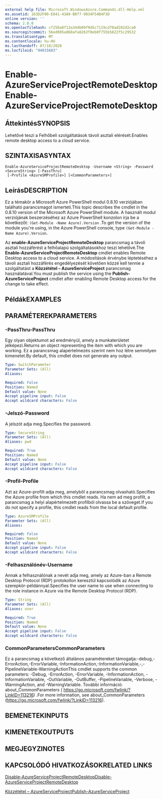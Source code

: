 ```yaml
---
external help file: Microsoft.WindowsAzure.Commands.dll-Help.xml
ms.assetid: 163D2F00-E041-43A9-B077-9034F54B4F3D
online version: ''
schema: 2.0.0
ms.openlocfilehash: cf258a8f13a344b09f9d5c7119cd78ad202d2ca0
ms.sourcegitcommit: 56ed085a868afa8263f8eb0f755b5822f5c29532
ms.translationtype: MT
ms.contentlocale: hu-HU
ms.lasthandoff: 07/18/2020
ms.locfileid: "94015683"
---
```

# <span data-ttu-id="adb82-101">Enable-AzureServiceProjectRemoteDesktop</span><span class="sxs-lookup"><span data-stu-id="adb82-101">Enable-AzureServiceProjectRemoteDesktop</span></span>

## <span data-ttu-id="adb82-102">Áttekintés</span><span class="sxs-lookup"><span data-stu-id="adb82-102">SYNOPSIS</span></span>
<span data-ttu-id="adb82-103">Lehetővé teszi a Felhőbeli szolgáltatások távoli asztali elérését.</span><span class="sxs-lookup"><span data-stu-id="adb82-103">Enables remote desktop access to a cloud service.</span></span>

## <span data-ttu-id="adb82-104">SZINTAXISA</span><span class="sxs-lookup"><span data-stu-id="adb82-104">SYNTAX</span></span>

```
Enable-AzureServiceProjectRemoteDesktop -Username <String> -Password <SecureString> [-PassThru]
 [-Profile <AzureSMProfile>] [<CommonParameters>]
```

## <span data-ttu-id="adb82-105">Leírás</span><span class="sxs-lookup"><span data-stu-id="adb82-105">DESCRIPTION</span></span>
<span data-ttu-id="adb82-106">Ez a témakör a Microsoft Azure PowerShell modul 0.8.10 verziójában található parancsmagot ismerteti.</span><span class="sxs-lookup"><span data-stu-id="adb82-106">This topic describes the cmdlet in the 0.8.10 version of the Microsoft Azure PowerShell module.</span></span>
<span data-ttu-id="adb82-107">A használt modul verziójának beszerzéséhez az Azure PowerShell konzolon írja be a következőt: `(Get-Module -Name Azure).Version` .</span><span class="sxs-lookup"><span data-stu-id="adb82-107">To get the version of the module you're using, in the Azure PowerShell console, type `(Get-Module -Name Azure).Version`.</span></span>

<span data-ttu-id="adb82-108">Az **enable-AzureServiceProjectRemoteDesktop** parancsmag a távoli asztali hozzáférést a felhőalapú szolgáltatásokhoz teszi lehetővé.</span><span class="sxs-lookup"><span data-stu-id="adb82-108">The **Enable-AzureServiceProjectRemoteDesktop** cmdlet enables Remote Desktop access to a cloud service.</span></span>
<span data-ttu-id="adb82-109">A módosítások érvénybe léptetéséhez a távoli asztali hozzáférés engedélyezését követően közzé kell tennie a szolgáltatást a **Közzététel – AzureServiceProject** parancsmag használatával.</span><span class="sxs-lookup"><span data-stu-id="adb82-109">You must publish the service using the **Publish-AzureServiceProject** cmdlet after enabling Remote Desktop access for the change to take effect.</span></span>

## <span data-ttu-id="adb82-110">Példák</span><span class="sxs-lookup"><span data-stu-id="adb82-110">EXAMPLES</span></span>

## <span data-ttu-id="adb82-111">PARAMÉTEREK</span><span class="sxs-lookup"><span data-stu-id="adb82-111">PARAMETERS</span></span>

### <span data-ttu-id="adb82-112">-PassThru</span><span class="sxs-lookup"><span data-stu-id="adb82-112">-PassThru</span></span>
<span data-ttu-id="adb82-113">Egy olyan objektumot ad eredményül, amely a munkaterületet jelképezi.</span><span class="sxs-lookup"><span data-stu-id="adb82-113">Returns an object representing the item with which you are working.</span></span>
<span data-ttu-id="adb82-114">Ez a parancsmag alapértelmezés szerint nem hoz létre semmilyen kimenetet.</span><span class="sxs-lookup"><span data-stu-id="adb82-114">By default, this cmdlet does not generate any output.</span></span>

```yaml
Type: SwitchParameter
Parameter Sets: (All)
Aliases: 

Required: False
Position: Named
Default value: None
Accept pipeline input: False
Accept wildcard characters: False
```

### <span data-ttu-id="adb82-115">-Jelszó</span><span class="sxs-lookup"><span data-stu-id="adb82-115">-Password</span></span>
<span data-ttu-id="adb82-116">A jelszót adja meg.</span><span class="sxs-lookup"><span data-stu-id="adb82-116">Specifies the password.</span></span>

```yaml
Type: SecureString
Parameter Sets: (All)
Aliases: pwd

Required: True
Position: Named
Default value: None
Accept pipeline input: False
Accept wildcard characters: False
```

### <span data-ttu-id="adb82-117">-Profil</span><span class="sxs-lookup"><span data-stu-id="adb82-117">-Profile</span></span>
<span data-ttu-id="adb82-118">Azt az Azure-profilt adja meg, amelyből a parancsmag olvasható.</span><span class="sxs-lookup"><span data-stu-id="adb82-118">Specifies the Azure profile from which this cmdlet reads.</span></span>
<span data-ttu-id="adb82-119">Ha nem ad meg profilt, a parancsmag a helyi alapértelmezett profilból olvassa be a szöveget.</span><span class="sxs-lookup"><span data-stu-id="adb82-119">If you do not specify a profile, this cmdlet reads from the local default profile.</span></span>

```yaml
Type: AzureSMProfile
Parameter Sets: (All)
Aliases: 

Required: False
Position: Named
Default value: None
Accept pipeline input: False
Accept wildcard characters: False
```

### <span data-ttu-id="adb82-120">-Felhasználónév</span><span class="sxs-lookup"><span data-stu-id="adb82-120">-Username</span></span>
<span data-ttu-id="adb82-121">Annak a felhasználónak a nevét adja meg, amely az Azure-ban a Remote Desktop Protocol (RDP) protokollon keresztül kapcsolódik az Azure szerepkör-példánnyal.</span><span class="sxs-lookup"><span data-stu-id="adb82-121">Specifies the user name to use when connecting to the role instance in Azure via the Remote Desktop Protocol (RDP).</span></span>

```yaml
Type: String
Parameter Sets: (All)
Aliases: user

Required: True
Position: Named
Default value: None
Accept pipeline input: False
Accept wildcard characters: False
```

### <span data-ttu-id="adb82-122">CommonParameters</span><span class="sxs-lookup"><span data-stu-id="adb82-122">CommonParameters</span></span>
<span data-ttu-id="adb82-123">Ez a parancsmag a következő általános paramétereket támogatja:-debug,-ErrorAction,-ErrorVariable,-InformationAction,-InformationVariable,-,-PipelineVariable-WarningAction</span><span class="sxs-lookup"><span data-stu-id="adb82-123">This cmdlet supports the common parameters: -Debug, -ErrorAction, -ErrorVariable, -InformationAction, -InformationVariable, -OutVariable, -OutBuffer, -PipelineVariable, -Verbose, -WarningAction, and -WarningVariable.</span></span> <span data-ttu-id="adb82-124">További információ: about_CommonParameters ( https://go.microsoft.com/fwlink/?LinkID=113216) .</span><span class="sxs-lookup"><span data-stu-id="adb82-124">For more information, see about_CommonParameters (https://go.microsoft.com/fwlink/?LinkID=113216).</span></span>

## <span data-ttu-id="adb82-125">BEMENETEK</span><span class="sxs-lookup"><span data-stu-id="adb82-125">INPUTS</span></span>

## <span data-ttu-id="adb82-126">KIMENETEK</span><span class="sxs-lookup"><span data-stu-id="adb82-126">OUTPUTS</span></span>

## <span data-ttu-id="adb82-127">MEGJEGYZI</span><span class="sxs-lookup"><span data-stu-id="adb82-127">NOTES</span></span>

## <span data-ttu-id="adb82-128">KAPCSOLÓDÓ HIVATKOZÁSOK</span><span class="sxs-lookup"><span data-stu-id="adb82-128">RELATED LINKS</span></span>

[<span data-ttu-id="adb82-129">Disable-AzureServiceProjectRemoteDesktop</span><span class="sxs-lookup"><span data-stu-id="adb82-129">Disable-AzureServiceProjectRemoteDesktop</span></span>](./Disable-AzureServiceProjectRemoteDesktop.md)

[<span data-ttu-id="adb82-130">Közzététel – AzureServiceProject</span><span class="sxs-lookup"><span data-stu-id="adb82-130">Publish-AzureServiceProject</span></span>](./Publish-AzureServiceProject.md)


